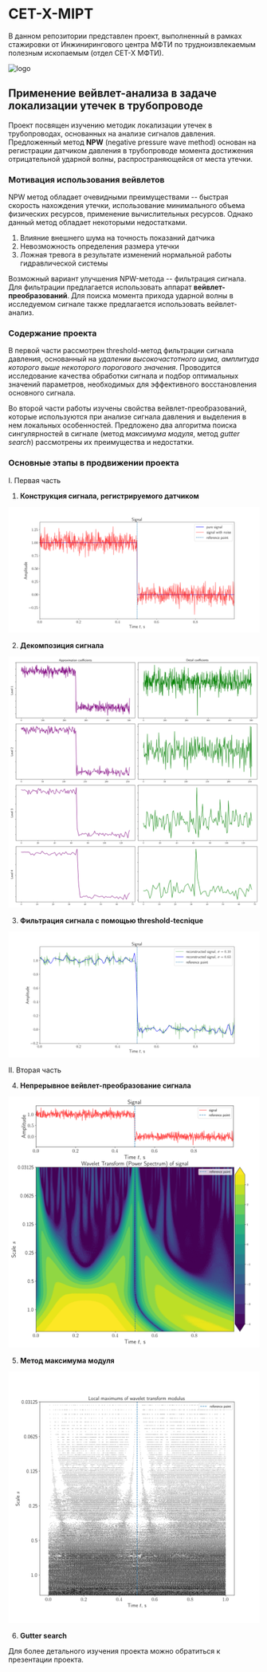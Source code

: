 # CET-X-MIPT

В данном репозитории представлен проект, выполненный в рамках стажировки от Инжинирингового центра МФТИ по трудноизвлекаемым полезным ископаемым (отдел CET-X МФТИ).

![logo](https://www.google.com/url?sa=i&url=https%3A%2F%2Fintegral-russia.ru%2F2021%2F10%2F26%2Finzhiniringovyj-tsentr-mfti-its-mfti%2F&psig=AOvVaw1nM2HmPEFVdenCIJ3FbCMA&ust=1643981904600000&source=images&cd=vfe&ved=0CAsQjRxqFwoTCJDwwP3T4_UCFQAAAAAdAAAAABAD)

## Применение вейвлет-анализа в задаче локализации утечек в трубопроводе

Проект посвящен изучению методик локализации утечек в трубопроводах, основанных на анализе сигналов давления. Предложенный метод **NPW** (negative pressure wave method) основан на регистрации датчиком давления в трубопроводе момента достижения отрицательной ударной волны, распространяющейся от места утечки. 

### Мотивация использования вейвлетов

NPW метод обладает очевидными преимуществами -- быстрая скорость нахождения утечки, использование минимального объема физических ресурсов, применение вычислительных ресурсов. Однако данный метод обладает некоторыми недостатками. 

1. Влияние внешнего шума на точность показаний датчика
2. Невозможность определения размера утечки
3. Ложная тревога в результате изменений нормальной работы гидравлической системы

Возможный вариант улучшения NPW-метода -- фильтрация сигнала. Для фильтрации предлагается использовать аппарат **вейвлет-преобразований**. Для поиска момента прихода ударной волны в исследуемом сигнале также предлагается использовать вейвлет-анализ.

### Содержание проекта

В первой части рассмотрен threshold-метод фильтрации сигнала давления, основанный на *удалении высокочастотного шума, амплитуда которого выше некоторого порогового значения*. Проводится исследование качества обработки сигнала и подбор оптимальных значений параметров, необходимых для эффективного восстановления основного сигнала.

Во второй части работы изучены свойства вейвлет-преобразований, которые используются при анализе сигнала давления и выделения в нем локальных особенностей. Предложено два алгоритма поиска сингулярностей в сигнале (метод *максимума модуля*, метод *gutter search*) рассмотрены их преимущества и недостатки. 

### Основные этапы в продвижении проекта

I. Первая часть

1. **Конструкция сигнала, регистрируемого датчиком**

![Signal](Results/signal.png)

2. **Декомпозиция сигнала**

![Decomposition](Results/decomposition.png)

3. **Фильтрация сигнала с помощью threshold-tecnique**

![Lowpassfilter](Results/lowpassfilter_2.png)


II. Вторая часть

4. **Непрерывное вейвлет-преобразование сигнала**

![CWT](Results/wavelet_transform.png)

5. **Метод максимума модуля**

![Maximum modulus](Results/wavelet_maximum_modulus.png)

6. **Gutter search**

Для более детального изучения проекта можно обратиться к презентации проекта.


